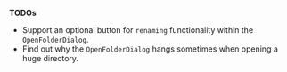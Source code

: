 

**TODOs**

- Support an optional button for `renaming` functionality within the `OpenFolderDialog`.
- Find out why the `OpenFolderDialog` hangs sometimes when opening a huge directory.
